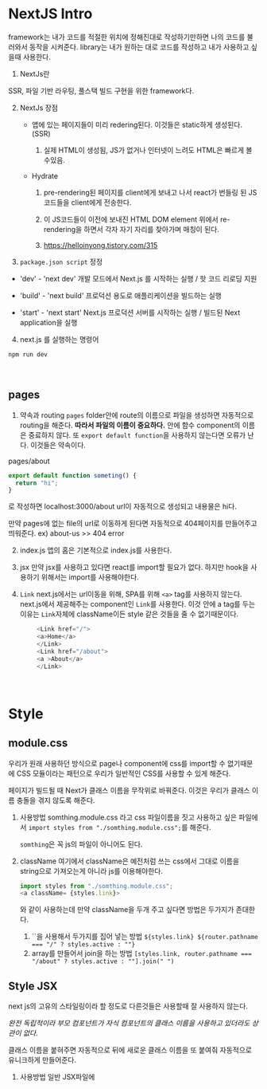 # NextJS Intro

framework는 내가 코드를 적절한 위치에 정해진대로 작성하기만하면 나의 코드를 불러와서 동작을 시켜준다.
library는 내가 원하는 대로 코드를 작성하고 내가 사용하고 싶을때 사용한다.

1. NextJs란

SSR, 파일 기반 라우팅, 풀스택 빌드 구현을 위한 framework다.

2. NextJs 장점

   - 앱에 있는 페이지들이 미리 redering된다. 이것들은 static하게 생성된다. (SSR)

     1. 실제 HTML이 생성됨, JS가 없거나 인터넷이 느려도 HTML은 빠르게 볼 수있음.

   - Hydrate

     1. pre-rendering된 페이지를 client에게 보내고 나서 react가 번들링 된 JS코드들을 client에게 전송한다.

     2. 이 JS코드들이 이전에 보내진 HTML DOM element 위에서 re-rendering을 하면서 각자 자기 자리를 찾아가며 매칭이 된다.

     3. https://helloinyong.tistory.com/315

3. `package.json script` 정정

- 'dev' - 'next dev' 개발 모드에서 Next.js 를 시작하는 실행 / 핫 코드 리로딩 지원

- 'build' - 'next build' 프로덕션 용도로 애플리케이션을 빌드하는 실행

- 'start' - 'next start' Next.js 프로덕션 서버를 시작하는 실행 / 빌드된 Next application을 실행

4. next.js 를 실행하는 명령어

```javascript
npm run dev
```

<br>

## pages

1. 약속과 routing
   `pages` folder안에 route의 이름으로 파일을 생성하면 자동적으로 routing을 해준다.
   **따라서 파일의 이름이 중요하다.** 안에 함수 component의 이름은 중료하지 않다.
   또 `export default function`을 사용하지 않는다면 오류가 난다.
   이것들은 약속이다.

pages/about

```javascript
export default function someting() {
  return "hi";
}
```

로 작성하면 localhost:3000/about url이 자동적으로 생성되고 내용물은 hi다.

만약 pages에 없는 file의 url로 이동하게 된다면 자동적으로 404페이지를 만들어주고 띄워준다.
ex) about-us >> 404 error

2. index.js
   앱의 홈은 기본적으로 index.js를 사용한다.

3. jsx
   만약 jsx를 사용하고 있다면 react를 import할 필요가 없다.
   하지만 hook을 사용하기 위해서는 import를 사용해야한다.

4. `Link`
   next.js에서는 url이동을 위해, SPA를 위해 `<a>` tag를 사용하지 않는다.
   next.js에서 제공해주는 component인 `Link`를 사용한다.
   이것 안에 a tag를 두는 이유는 `Link`자체에 className이든 style 같은 것들을 줄 수 없기때문이다.

```javascript
        <Link href="/">
        <a>Home</a>
        </Link>
        <Link href="/about">
        <a >About</a>
        </Link>
```

<br>

# Style

## module.css

우리가 원래 사용하던 방식으로 page나 component에 css를 import할 수 없기때문에 CSS 모듈이라는 패턴으로 우리가 일반적인 CSS를 사용할 수 있게 해준다.

페이지가 빌드될 때 Next가 클래스 이름을 무작위로 바꿔준다.
이것은 우리가 클래스 이름 충돌을 겪지 않도록 해준다.

1. 사용방법
   somthing.module.css 라고 css 파일이름을 짓고 사용하고 싶은 파일에서 `import styles from "./somthing.module.css";`를 해준다.

   `somthing`은 꼭 js의 파일이 아니어도 된다.

2. className
   여기에서 className은 예전처럼 쓰는 css에서 그대로 이름을 string으로 가져오는게 아니라 js를 이용해야한다.

   ```javascript
   import styles from "./somthing.module.css";
   <a className= {styles.link}>
   ```

   와 같이 사용하는데 만약 className을 두개 주고 싶다면 방법은 두가지가 존대한다.

   1. ``을 사용해서 두가지를 집어 넣는 방법 `${styles.link} ${router.pathname === "/" ? styles.active : ""}`
   2. array를 만들어서 join을 하는 방법
      `[styles.link, router.pathname === "/about" ? styles.active : ""].join(" ")`

## Style JSX

next js의 고유의 스타일링이라 할 정도로 다른것들은 사용할때 잘 사용하지 않는다.

_완전 독립적이라 부모 컴포넌트가 자식 컴포넌트의 클래스 이름을 사용하고 있더라도 상관이 없다._

클래스 이름을 붙혀주면 자동적으로 뒤에 새로운 클래스 이름을 또 붙여줘 자동적으로 유니크하게 만들어준다.

1. 사용방법
   일반 JSX파일에 <style>태그를 넣는다.

```javascript
<style jsx>{`
  nav {
    background-color: tomato;
  }
  a {
    text-decoration: none;
  }
`}</style>
```

2. global
   부모 컴포넌트에서 자식 컴포넌트에게 스타일을 주더라도 받지 않고 자기가 가지고 있는 스타일 만을 사용하는데 이걸 주기 위해서는 global이라는 props를 사용한다.

   부모 컴포넌트에게 `<style jsx global>`을 사용하면 같은 클래스 이름을 갖고 있는 클래스에게 스타일을 물려줄 수 있다.

# App Component (Custom App Component)

컴포넌트의 청사진이라 할 수 있다.
어떻게 페이지가 있어야 하는지, 어떤 컴포넌트가 어떤 페이지에 있어야 하는지...

파일명은 무조건 `_app.js`으로 이름이 정해져있다.

rendering이 되기전에 `_app.js`를 보고난 후에 pages 폴더의 내용물들을 하나하나 보고 rendering하고 다시 `_app.js`를 보고 다음 pages의 파일을 보고 rendering하고 ... 이런 식으로 rendering을 해준다.

기본적으로 App은 아래와 같이 보이는 상태이다.

```javascript
export default function App({ Component, pageProps }) {
  return <Component {...pageProps} />;
}
```

여기서는 일반적인 css파일인 global.css를 import할 수 있다.

1. 정의
   \_app은 서버로 요청이 들어왔을 때 가장 먼저 실행되는 컴포넌트로 페이지에 적용할 공통 레이아웃 역할을 한다.

2. 기능

   - 페이지들이 변화할 때 레이아웃 유지
   - 페이지를 navigating(탐색)할 때 state 유지
   - `componentDidCath`로 사용자 에러 관리
   - 페이지들에 추가데이터 사용(주입)가능
   - 글로벌 CSS 추가

3. Component와 pageProps는 뭘까?

   ```javascript
   console.log(Component);
   console.log(pageProps);
   ```

   위와 같은 `console.log`를 찍는다면

   1. Component는 현재 내가 위치해 있는 component의 함수를 리턴해준다. 이 함수는 내가 위치가 바뀔때마다 바뀐다.

   2. pageProps는 Object를 반환한다.
      공식 문서 설명 : pageProps is an object with the initial props that were preloaded for your page by one of our data fetching methods, otherwise it's an empty object.

# next에서 제공하는 기능

head관리 부분과 같이 만약 react를 사용한다면 react-helmet부터 다른 설정, 코드들을 만들어야하는데 next에서 제공해주는 작은 패키지들이 존재해 이런것들을 그냥 공짜로 제공받아 사용할 수 있다.

ex) next/head

```javascript
import Head from "next/head";

export default function Seo({ title }) {
  return (
    <Head>
      <title>{title} | Next Movies</title>
    </Head>
  );
}
```

# next.config.js

Next.js에서 커스텀 설정을 하기 위해서는 프로젝트 디렉터리의 루트(package.json 옆)에 next.config.js 또는 next.config.mjs 파일을 만들어서 사용한다.
next.config.js는 JSON 파일이 아닌 일반 Node.js 모듈이며 Next.js 서버 및 빌드 단계에서 사용되며 브라우저 빌드에는 포함되지 않는다.

https://nextjs.org/docs/api-reference/next.config.js/introduction

```javascript
module.exports = {
  reactStrictMode: true,
  async redirects() {
    return [
      {
        source: "/old-blog/:path*",
        destination: "/new-sexy-blog/:path*",
        permanent: false,
      },
      {
        source: "/old-post/:path*",
        destination: "/new-sexy-post/:path*",
        permanent: false,
      },
    ];
  },
  async rewrites() {
    return [
      {
        source: "/api/movies",
        destination: `https://api.themoviedb.org/3/movie/popular?api_key=${API_KEY}`,
      },
    ];
  },
};
```

1. redirects
   들어오는 요청 경로를 다른 대상 경로로 redirection할 수 있다.

- `source` : 들어오는 요청 경로
- `destination` : redirect할 경로
- `permanent` : 검색 엔진에 redirection을 영구적으로 cache하도록 지시함 값은 boolean

ex) 만약 /post로 유저가 들어간다면 /으로 보내고 싶다

```javascript
async redirects() {
   return [
      {
         source: "/post",
         descrionation :"/",
         permanent :false
      }
   ]
}
```

2. rewrites
   들어오는 요청 경로를 다른 대상 경로로 매핑할 수 있다.

   URL 프록시 역할을 하고 대상 경로를 마스킹하여 사용자가 사이트에서 위치를 변경하지 않은 것처럼 보이게한다.
   반대로 리디렉션은 새 페이지로 다시 라우팅되고 URL 변경 사항을 표시한다.

- `source` : 들어오는 요청 경로
- `destination` : route할 경로

destination의 경로를 불러오며 url은 source에 해당하는 경로를 유지한다(masking).
